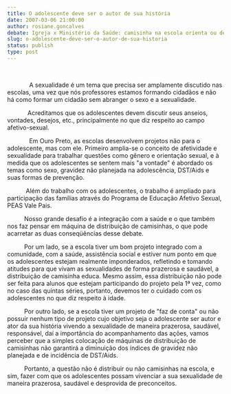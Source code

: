 ```yaml
---
title: O adolescente deve ser o autor de sua história  
date: 2007-03-06 21:00:00
author: rosiane.goncalves
debate: Igreja x Ministério da Saúde: camisinha na escola orienta ou desorienta?
slug: o-adolescente-deve-ser-o-autor-de-sua-historia
status: publish 
type: post
---
```


 


             A sexualidade é um tema que precisa ser amplamente discutido nas escolas, uma vez que nós professores estamos formando cidadãos e não há como formar um cidadão sem abranger o sexo e a sexualidade.  
  
  
            Acreditamos que os adolescentes devem discutir seus anseios, vontades, desejos, etc., principalmente no que diz respeito ao campo afetivo-sexual.  
  
  
             Em Ouro Preto, as escolas desenvolvem projetos não para o adolescente, mas com ele. Primeiro amplia-se o conceito de afetividade e sexualidade para trabalhar questões como gênero e orientação sexual, e à medida que os adolescentes se sentem mais "a vontade" é abordado os temas como sexo, gravidez não planejada na adolescência, DST/Aids e suas formas de prevenção.  
  
  
           Além do trabalho com os adolescentes, o trabalho é ampliado para participação das famílias através do Programa de Educação Afetivo Sexual, PEAS Vale Pais.  
  
  
          Nosso grande desafio é a integração com a saúde e o que também nos faz pensar em máquina de distribuição de camisinhas, o que pode acarretar as duas conseqüências desse debate.  
  
  
          Por um lado, se a escola tiver um bom projeto integrado com a comunidade, com a saúde, assistência social e estiver num ponto em que os adolescentes estejam realmente imponderados, refletindo e tomando atitudes para que vivam as sexualidades de forma prazerosa e saudável, a distribuição de camisinha educa. Mesmo assim, essa distribuição não pode ser feita para alunos que estejam participando do projeto pela 1ª vez, como no caso das quintas séries, portanto, devemos ter o cuidado com os adolescentes no que diz respeito à idade.  
  
  
          Por outro lado, se a escola tiver um projeto de "faz de conta" ou não possuir nenhum tipo de projeto cujo objetivo seja o adolescente ser autor e ator da sua história vivendo a sexualidade de maneira prazerosa, saudável, responsável, daí a importância do acompanhamento das ações, vamos perceber que a simples colocação de máquinas de distribuição de camisinhas não garantirá a diminuição dos índices de gravidez não planejada e de incidência de DST/Aids.  
  
  
          Portanto, a questão não é distribuir ou não camisinhas na escola, e sim, fazer com que os adolescentes possam vivenciar a sua sexualidade de maneira prazerosa, saudável e desprovida de preconceitos.  



